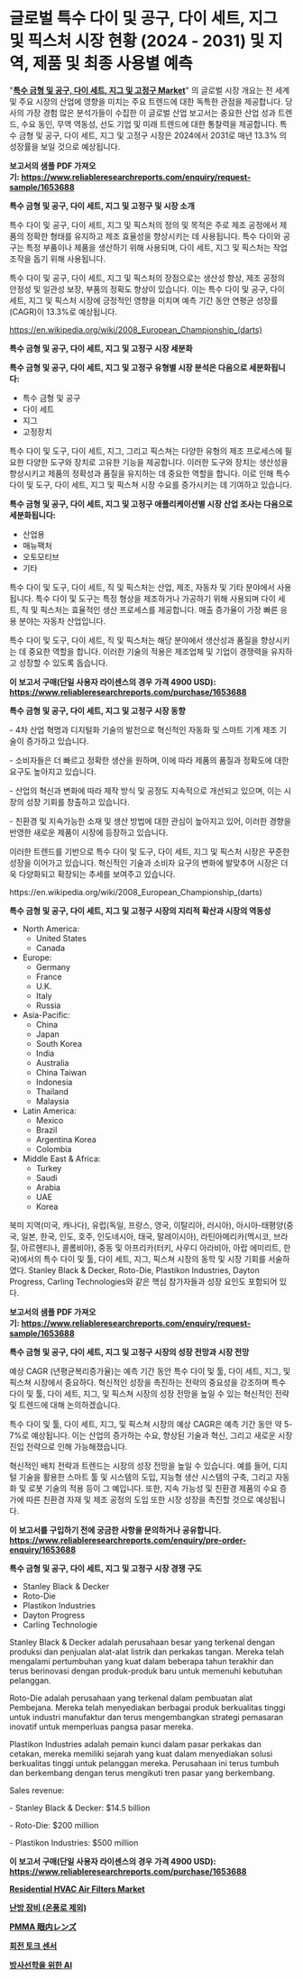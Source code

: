 <p><h1>글로벌 특수 다이 및 공구, 다이 세트, 지그 및 픽스처 시장 현황 (2024 - 2031) 및 지역, 제품 및 최종 사용별 예측</h1></p><p>"<strong><a href="https://www.reliableresearchreports.com/special-die-and-tool-die-set-jig-and-fixture-r1653688">특수 금형 및 공구, 다이 세트, 지그 및 고정구 Market</a></strong>" 의 글로벌 시장 개요는 전 세계 및 주요 시장의 산업에 영향을 미치는 주요 트렌드에 대한 독특한 관점을 제공합니다. 당사의 가장 경험 많은 분석가들이 수집한 이 글로벌 산업 보고서는 중요한 산업 성과 트렌드, 수요 동인, 무역 역동성, 선도 기업 및 미래 트렌드에 대한 통찰력을 제공합니다. 특수 금형 및 공구, 다이 세트, 지그 및 고정구 시장은 2024에서 2031로 매년 13.3% 의 성장률을 보일 것으로 예상됩니다.</p>
<p><strong>보고서의 샘플 PDF 가져오기:&nbsp;<a href="https://www.reliableresearchreports.com/enquiry/request-sample/1653688">https://www.reliableresearchreports.com/enquiry/request-sample/1653688</a></strong></p>
<p><strong>특수 금형 및 공구, 다이 세트, 지그 및 고정구 및 시장 소개</strong></p>
<p><p>특수 다이 및 공구, 다이 세트, 지그 및 픽스처의 정의 및 목적은 주로 제조 공정에서 제품의 정확한 형태를 유지하고 제조 효율성을 향상시키는 데 사용됩니다. 특수 다이와 공구는 특정 부품이나 제품을 생산하기 위해 사용되며, 다이 세트, 지그 및 픽스처는 작업 조작을 돕기 위해 사용됩니다.</p><p>특수 다이 및 공구, 다이 세트, 지그 및 픽스처의 장점으로는 생산성 향상, 제조 공정의 안정성 및 일관성 보장, 부품의 정확도 향상이 있습니다. 이는 특수 다이 및 공구, 다이 세트, 지그 및 픽스처 시장에 긍정적인 영향을 미치며 예측 기간 동안 연평균 성장률(CAGR)이 13.3%로 예상됩니다.</p></p>
<p><a href="https://en.wikipedia.org/wiki/2008_European_Championship_(darts)">https://en.wikipedia.org/wiki/2008_European_Championship_(darts)</a></p>
<p><strong>특수 금형 및 공구, 다이 세트, 지그 및 고정구 시장 세분화</strong></p>
<p><strong>특수 금형 및 공구, 다이 세트, 지그 및 고정구 유형별 시장 분석은 다음으로 세분화됩니다:</strong></p>
<p><ul><li>특수 금형 및 공구</li><li>다이 세트</li><li>지그</li><li>고정장치</li></ul></p>
<p><p>특수 다이 및 도구, 다이 세트, 지그, 그리고 픽스쳐는 다양한 유형의 제조 프로세스에 필요한 다양한 도구와 장치로 고유한 기능을 제공합니다. 이러한 도구와 장치는 생산성을 향상시키고 제품의 정확성과 품질을 유지하는 데 중요한 역할을 합니다. 이로 인해 특수 다이 및 도구, 다이 세트, 지그 및 픽스쳐 시장 수요를 증가시키는 데 기여하고 있습니다.</p></p>
<p><strong>특수 금형 및 공구, 다이 세트, 지그 및 고정구 애플리케이션별 시장 산업 조사는 다음으로 세분화됩니다:</strong></p>
<p><ul><li>산업용</li><li>매뉴팩처</li><li>오토모티브</li><li>기타</li></ul></p>
<p><p>특수 다이 및 도구, 다이 세트, 직 및 픽스처는 산업, 제조, 자동차 및 기타 분야에서 사용됩니다. 특수 다이 및 도구는 특정 형상을 제조하거나 가공하기 위해 사용되며 다이 세트, 직 및 픽스처는 효율적인 생산 프로세스를 제공합니다. 매출 증가율이 가장 빠른 응용 분야는 자동차 산업입니다. </p><p>특수 다이 및 도구, 다이 세트, 직 및 픽스처는 해당 분야에서 생산성과 품질을 향상시키는 데 중요한 역할을 합니다. 이러한 기술의 적용은 제조업체 및 기업이 경쟁력을 유지하고 성장할 수 있도록 돕습니다.</p></p>
<p><strong>이 보고서 구매(단일 사용자 라이센스의 경우 가격 4900 USD): <a href="https://www.reliableresearchreports.com/purchase/1653688">https://www.reliableresearchreports.com/purchase/1653688</a></strong></p>
<p><strong>특수 금형 및 공구, 다이 세트, 지그 및 고정구 시장 동향</strong></p>
<p><p>- 4차 산업 혁명과 디지털화 기술의 발전으로 혁신적인 자동화 및 스마트 기계 제조 기술이 증가하고 있습니다.</p><p>- 소비자들은 더 빠르고 정확한 생산을 원하며, 이에 따라 제품의 품질과 정확도에 대한 요구도 높아지고 있습니다.</p><p>- 산업의 혁신과 변화에 따라 제작 방식 및 공정도 지속적으로 개선되고 있으며, 이는 시장의 성장 기회를 창출하고 있습니다.</p><p>- 친환경 및 지속가능한 소재 및 생산 방법에 대한 관심이 높아지고 있어, 이러한 경향을 반영한 새로운 제품이 시장에 등장하고 있습니다.</p><p>이러한 트렌드를 기반으로 특수 다이 및 도구, 다이 세트, 지그 및 픽스처 시장은 꾸준한 성장을 이어가고 있습니다. 혁신적인 기술과 소비자 요구의 변화에 발맞추어 시장은 더욱 다양화되고 확장되는 추세를 보여주고 있습니다.</p></p>
<p>https://en.wikipedia.org/wiki/2008_European_Championship_(darts)</p>
<p><strong>특수 금형 및 공구, 다이 세트, 지그 및 고정구 시장의 지리적 확산과 시장의 역동성</strong></p>
<p><ul>
    <li>
        North America:
        <ul>
            <li>United States</li>
            <li>Canada</li>
        </ul>
    </li>
    <li>
        Europe:
        <ul>
            <li>Germany</li>
            <li>France</li>
            <li>U.K.</li>
            <li>Italy</li>
            <li>Russia</li>
        </ul>
    </li>
    <li>
        Asia-Pacific:
        <ul>
            <li>China</li>
            <li>Japan</li>
            <li>South Korea</li>
            <li>India</li>
            <li>Australia</li>
            <li>China Taiwan</li>
            <li>Indonesia</li>
            <li>Thailand</li>
            <li>Malaysia</li>
        </ul>
    </li>
    <li>
        Latin America:
        <ul>
            <li>Mexico</li>
            <li>Brazil</li>
            <li>Argentina Korea</li>
            <li>Colombia</li>
        </ul>
    </li>
    <li>
        Middle East & Africa:
        <ul>
            <li>Turkey</li>
            <li>Saudi</li>
            <li>Arabia</li>
            <li>UAE</li>
            <li>Korea</li>
        </ul>
    </li>
    </ul></p>
<p><p>북미 지역(미국, 캐나다), 유럽(독일, 프랑스, 영국, 이탈리아, 러시아), 아시아-태평양(중국, 일본, 한국, 인도, 호주, 인도네시아, 태국, 말레이시아), 라틴아메리카(멕시코, 브라질, 아르헨티나, 콜롬비아), 중동 및 아프리카(터키, 사우디 아라비아, 아랍 에미리트, 한국)에서의 특수 다이 및 툴, 다이 세트, 지그, 픽스쳐 시장의 동학 및 시장 기회를 서술하였다. Stanley Black & Decker, Roto-Die, Plastikon Industries, Dayton Progress, Carling Technologies와 같은 핵심 참가자들과 성장 요인도 포함되어 있다.</p></p>
<p><strong>보고서의 샘플 PDF 가져오기:&nbsp;<a href="https://www.reliableresearchreports.com/enquiry/request-sample/1653688">https://www.reliableresearchreports.com/enquiry/request-sample/1653688</a></strong></p>
<p><strong>특수 금형 및 공구, 다이 세트, 지그 및 고정구 시장의 성장 전망과 시장 전망</strong></p>
<p><p>예상 CAGR (년평균복리증가율)는 예측 기간 동안 특수 다이 및 툴, 다이 세트, 지그, 및 픽스쳐 시장에서 중요하다. 혁신적인 성장을 촉진하는 전략의 중요성을 강조하며 특수 다이 및 툴, 다이 세트, 지그, 및 픽스쳐 시장의 성장 전망을 높일 수 있는 혁신적인 전략 및 트렌드에 대해 논의하겠습니다.</p><p>특수 다이 및 툴, 다이 세트, 지그, 및 픽스쳐 시장의 예상 CAGR은 예측 기간 동안 약 5-7%로 예상됩니다. 이는 산업의 증가하는 수요, 향상된 기술과 혁신, 그리고 새로운 시장 진입 전략으로 인해 가능해졌습니다.</p><p>혁신적인 배치 전략과 트렌드는 시장의 성장 전망을 높일 수 있습니다. 예를 들어, 디지털 기술을 활용한 스마트 툴 및 시스템의 도입, 지능형 생산 시스템의 구축, 그리고 자동화 및 로봇 기술의 적용 등이 그 예입니다. 또한, 지속 가능성 및 친환경 제품의 수요 증가에 따른 친환경 자재 및 제조 공정의 도입 또한 시장 성장을 촉진할 것으로 예상됩니다.</p></p>
<p><strong>이 보고서를 구입하기 전에 궁금한 사항을 문의하거나 공유합니다. <a href="https://www.reliableresearchreports.com/enquiry/pre-order-enquiry/1653688">https://www.reliableresearchreports.com/enquiry/pre-order-enquiry/1653688</a></strong></p>
<p><strong>특수 금형 및 공구, 다이 세트, 지그 및 고정구 시장 경쟁 구도</strong></p>
<p><ul><li>Stanley Black & Decker</li><li>Roto-Die</li><li>Plastikon Industries</li><li>Dayton Progress</li><li>Carling Technologie</li></ul></p>
<p><p>Stanley Black & Decker adalah perusahaan besar yang terkenal dengan produksi dan penjualan alat-alat listrik dan perkakas tangan. Mereka telah mengalami pertumbuhan yang kuat dalam beberapa tahun terakhir dan terus berinovasi dengan produk-produk baru untuk memenuhi kebutuhan pelanggan.</p><p>Roto-Die adalah perusahaan yang terkenal dalam pembuatan alat Pembejana. Mereka telah menyediakan berbagai produk berkualitas tinggi untuk industri manufaktur dan terus mengembangkan strategi pemasaran inovatif untuk memperluas pangsa pasar mereka.</p><p>Plastikon Industries adalah pemain kunci dalam pasar perkakas dan cetakan, mereka memiliki sejarah yang kuat dalam menyediakan solusi berkualitas tinggi untuk pelanggan mereka. Perusahaan ini terus tumbuh dan berkembang dengan terus mengikuti tren pasar yang berkembang.</p><p>Sales revenue:</p><p>- Stanley Black & Decker: $14.5 billion</p><p>- Roto-Die: $200 million</p><p>- Plastikon Industries: $500 million</p></p>
<p><strong>이 보고서 구매(단일 사용자 라이센스의 경우 가격 4900 USD): <a href="https://www.reliableresearchreports.com/purchase/1653688">https://www.reliableresearchreports.com/purchase/1653688</a></strong></p>
<p><strong><p><a href="https://medium.com/@marcoshoppe2023/residential-hvac-air-filters-market-trends-and-analysis-opportunities-and-challenges-for-future-f1fb37f88c37">Residential HVAC Air Filters Market</a></p><p><a href="https://github.com/sougarounis/Market-Research-Report-List-5/blob/main/397024891568.md">난방 장비 (온풍로 제외)</a></p><p><a href="https://medium.com/@ridleydamion/pmma-%E7%9C%BC%E5%86%85%E3%83%AC%E3%83%B3%E3%82%BA%E3%81%AE%E5%B8%82%E5%A0%B4%E8%AA%BF%E6%9F%BB%E3%81%A8%E7%94%A3%E6%A5%AD%E9%80%B2%E5%8C%96-2031%E5%B9%B4%E3%81%BE%E3%81%A7%E3%81%AE%E4%BA%88%E6%B8%AC-4f6bc3f363d0">PMMA 眼内レンズ</a></p><p><a href="https://medium.com/@derrickmafrks96745/%ED%9A%8C%EC%A0%84-%ED%86%A0%ED%81%AC-%EC%84%BC%EC%84%9C-%EC%8B%9C%EC%9E%A5-%EA%B7%9C%EB%AA%A8-%EB%B0%8F-%EC%A0%90%EC%9C%A0%EC%9C%A8-%EB%B6%84%EC%84%9D-%EC%84%B1%EC%9E%A5-%EB%8F%99%ED%96%A5-%EB%B0%8F-%EC%98%88%EC%B8%A1-2024-2031-20a2d6f21f23">회전 토크 센서</a></p><p><a href="https://medium.com/@joshuapierce88/%EB%9D%BC%EB%94%94%EC%98%A4-%EB%A1%9C%EC%A7%80-%EC%8B%9C%EC%9E%A5-%EC%97%AD%ED%95%99-%EB%B0%8F-%EC%84%B1%EC%9E%A5-%EB%8F%99%EB%A0%A5%EC%9D%84-%EB%B6%84%EC%84%9D%ED%95%98%EA%B3%A0-2024%EB%85%84%EB%B6%80%ED%84%B0-2031%EB%85%84%EA%B9%8C%EC%A7%80-%EC%98%88%EC%B8%A1%ED%95%A9%EB%8B%88%EB%8B%A4-0d594b8c2a3d">방사선학을 위한 AI</a></p></strong></p>
<p></p>